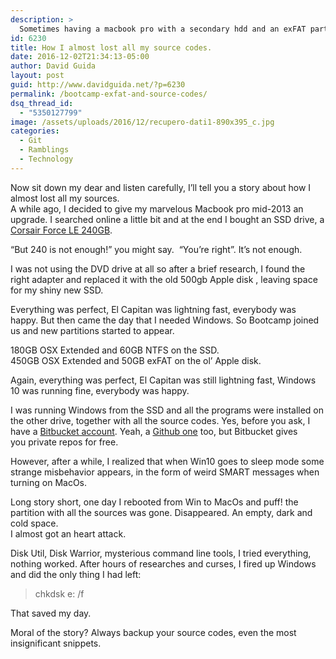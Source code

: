 ```yaml
---
description: >
  Sometimes having a macbook pro with a secondary hdd and an exFAT partition might almost cause you an heart attack if you use Bootcamp.
id: 6230
title: How I almost lost all my source codes.
date: 2016-12-02T21:34:13-05:00
author: David Guida
layout: post
guid: http://www.davidguida.net/?p=6230
permalink: /bootcamp-exfat-and-source-codes/
dsq_thread_id:
  - "5350127799"
image: /assets/uploads/2016/12/recupero-dati1-890x395_c.jpg
categories:
  - Git
  - Ramblings
  - Technology
---
```

Now sit down my dear and listen carefully, I&#8217;ll tell you a story about how I almost lost all my sources.  
A while ago, I decided to give my marvelous Macbook pro mid-2013 an upgrade. I searched online a little bit and at the end I bought an SSD drive, a <a href="http://www.corsair.com/it-it/force-series-le-240gb-sata-3-6gbs-ssd" target="_blank">Corsair Force LE 240GB</a>.&nbsp;

&#8220;But 240 is not enough!&#8221; you might say. &nbsp;&#8220;You&#8217;re right&#8221;. It&#8217;s not enough.&nbsp;

I was not using the DVD drive at all so after a brief research, I found the right adapter and replaced it with the old 500gb Apple&nbsp;disk , leaving space for my shiny new SSD.

Everything was perfect,&nbsp;El Capitan was lightning fast, everybody was happy. But then came the day that I needed Windows. So Bootcamp joined us and new partitions started to appear.

180GB OSX Extended and 60GB NTFS on the SSD.  
450GB&nbsp;OSX Extended and 50GB exFAT on the ol&#8217; Apple&nbsp;disk.

Again, everything was perfect, El Capitan was still lightning fast, Windows 10 was running fine, everybody was happy.

I was running Windows from the SSD and&nbsp;all the programs were installed on the other drive, together with all the source codes. Yes, before you ask, I have a <a href="https://bitbucket.org/mizrael/" target="_blank">Bitbucket account</a>. Yeah, a <a href="https://github.com/mizrael/" target="_blank">Github one</a> too, but Bitbucket gives you&nbsp;private repos for free.

However, after a while, I realized that when Win10 goes to sleep mode some strange misbehavior appears, in the form of weird SMART messages when turning on MacOs.

Long story short, one day I rebooted from Win to MacOs and puff! the partition with all the sources was gone. Disappeared. An&nbsp;empty, dark and cold space.  
I almost got an heart attack.

Disk Util, Disk Warrior, mysterious command line tools, I tried everything, nothing worked. After hours of researches and curses, I fired up&nbsp;Windows and did the only thing I had left:

> chkdsk e: /f

That saved my day.

Moral of the story?&nbsp;Always backup your source codes, even the most insignificant snippets.

<div class="post-details-footer-widgets">
</div>